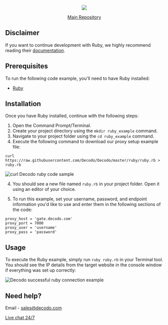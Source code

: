<p align="center">
    <a href="https://decodo.com/"><img src="https://github.com/user-attachments/assets/209d01f2-3931-4e77-a6f3-0028b1ee2b72"></a>
  </a>
</p>

<p align="center">
    <a href="https://github.com/Decodo/Decodo"> Main Repository </a>
</p>

## Disclaimer
If you want to continue development with Ruby, we highly recommend reading their [documentation](https://www.ruby-lang.org/en/documentation/).

## Prerequisites
To run the following code example, you'll need to have Ruby installed:
* [Ruby](https://www.ruby-lang.org/en/downloads/)

## Installation

Once you have Ruby installed, continue with the following steps:

1. Open the Command Prompt/Terminal.
1. Create your project directory using the `mkdir ruby_example` command.
2. Navigate to your project folder using the `cd ruby_example` command.
3. Execute the following command to download our proxy setup example file:

`curl https://raw.githubusercontent.com/Decodo/Decodo/master/ruby/ruby.rb > ruby.rb`

<img src="https://i.imgur.com/sHxuSIz.png" alt="curl Decodo ruby code sample">

4. You should see a new file named `ruby.rb` in your project folder. Open it using an editor of your choice.

5. To run this example, set your username, password, and endpoint information you'd like to use and enter them in the following sections of the code:
```
proxy_host = 'gate.decodo.com'
proxy_port = 7000
proxy_user = 'username'
proxy_pass = 'password'
```
## Usage

To execute the Ruby example, simply run `ruby ruby.rb` in your Terminal tool.
You should see the IP details from the target website in the console window if everything was set up correctly:

<img src="https://i.imgur.com/IER1nbE.png" alt="Decodo successful ruby connection example">

## Need help?
Email - sales@decodo.com

<a href="https://direct.lc.chat/12092754/">Live chat 24/7</a>
